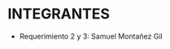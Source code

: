 # INTEGRANTES
<!-- aqui van los nombres de los integrantes -->
* Requerimiento 2 y 3: Samuel Montañez Gil
